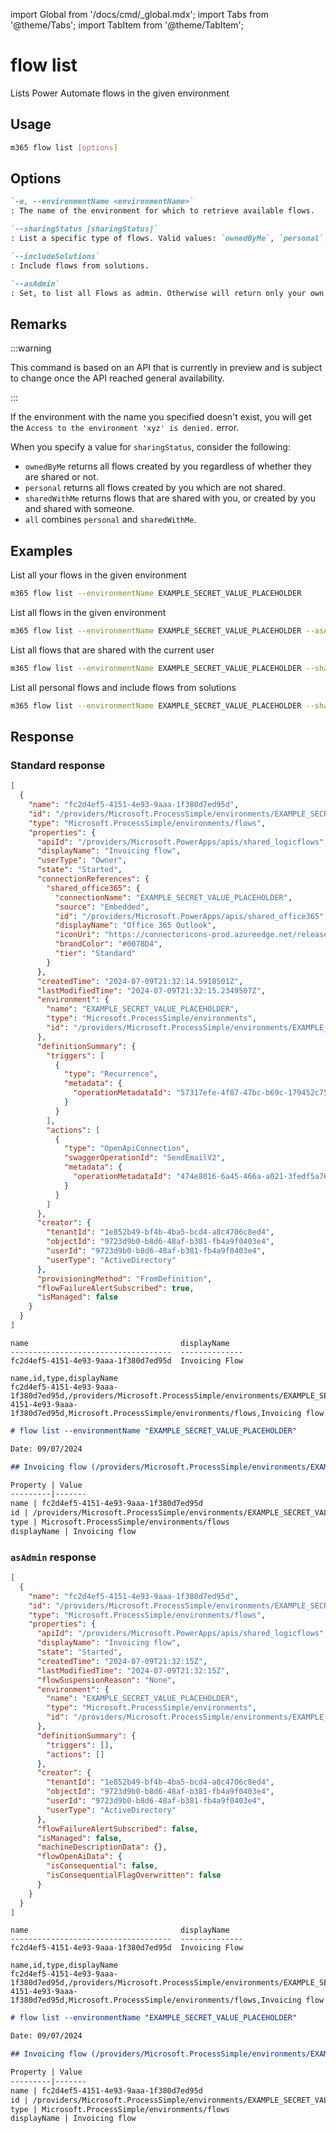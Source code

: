 <!-- DISCLAIMER: All secrets, passwords, and sensitive values in this document are examples only and not real credentials. -->
import Global from '/docs/cmd/_global.mdx';
import Tabs from '@theme/Tabs';
import TabItem from '@theme/TabItem';

# flow list

Lists Power Automate flows in the given environment

## Usage

```sh
m365 flow list [options]
```

## Options

```md definition-list
`-e, --environmentName <environmentName>`
: The name of the environment for which to retrieve available flows.

`--sharingStatus [sharingStatus]`
: List a specific type of flows. Valid values: `ownedByMe`, `personal`, `sharedWithMe`, `all`. Defaults to `ownedByMe`. Don't specify this option when using asAdmin.

`--includeSolutions`
: Include flows from solutions.

`--asAdmin`
: Set, to list all Flows as admin. Otherwise will return only your own flows.
```

<Global />

## Remarks

:::warning

This command is based on an API that is currently in preview and is subject to change once the API reached general availability.

:::

If the environment with the name you specified doesn't exist, you will get the `Access to the environment 'xyz' is denied.` error.

When you specify a value for `sharingStatus`, consider the following:

- `ownedByMe` returns all flows created by you regardless of whether they are shared or not.
- `personal` returns all flows created by you which are not shared.
- `sharedWithMe` returns flows that are shared with you, or created by you and shared with someone.
- `all` combines `personal` and `sharedWithMe`.

## Examples

List all your flows in the given environment

```sh
m365 flow list --environmentName EXAMPLE_SECRET_VALUE_PLACEHOLDER
```

List all flows in the given environment

```sh
m365 flow list --environmentName EXAMPLE_SECRET_VALUE_PLACEHOLDER --asAdmin
```

List all flows that are shared with the current user

```sh
m365 flow list --environmentName EXAMPLE_SECRET_VALUE_PLACEHOLDER --sharingStatus sharedWithMe
```

List all personal flows and include flows from solutions

```sh
m365 flow list --environmentName EXAMPLE_SECRET_VALUE_PLACEHOLDER --sharingStatus personal --includeSolutions
```

## Response

### Standard response

<Tabs>
  <TabItem value="JSON">

  ```json
  [
    {
      "name": "fc2d4ef5-4151-4e93-9aaa-1f380d7ed95d",
      "id": "/providers/Microsoft.ProcessSimple/environments/EXAMPLE_SECRET_VALUE_PLACEHOLDER/flows/fc2d4ef5-4151-4e93-9aaa-1f380d7ed95d",
      "type": "Microsoft.ProcessSimple/environments/flows",
      "properties": {
        "apiId": "/providers/Microsoft.PowerApps/apis/shared_logicflows",
        "displayName": "Invoicing flow",
        "userType": "Owner",
        "state": "Started",
        "connectionReferences": {
          "shared_office365": {
            "connectionName": "EXAMPLE_SECRET_VALUE_PLACEHOLDER",
            "source": "Embedded",
            "id": "/providers/Microsoft.PowerApps/apis/shared_office365",
            "displayName": "Office 365 Outlook",
            "iconUri": "https://connectoricons-prod.azureedge.net/releases/v1.0.1686/1.0.1686.3706/office365/icon.png",
            "brandColor": "#0078D4",
            "tier": "Standard"
          }
        },
        "createdTime": "2024-07-09T21:32:14.5918501Z",
        "lastModifiedTime": "2024-07-09T21:32:15.2349507Z",
        "environment": {
          "name": "EXAMPLE_SECRET_VALUE_PLACEHOLDER",
          "type": "Microsoft.ProcessSimple/environments",
          "id": "/providers/Microsoft.ProcessSimple/environments/EXAMPLE_SECRET_VALUE_PLACEHOLDER"
        },
        "definitionSummary": {
          "triggers": [
            {
              "type": "Recurrence",
              "metadata": {
                "operationMetadataId": "57317efe-4f87-47bc-b69c-179452c75f87"
              }
            }
          ],
          "actions": [
            {
              "type": "OpenApiConnection",
              "swaggerOperationId": "SendEmailV2",
              "metadata": {
                "operationMetadataId": "474e8016-6a45-466a-a021-3fedf5a766be"
              }
            }
          ]
        },
        "creator": {
          "tenantId": "1e852b49-bf4b-4ba5-bcd4-a8c4706c8ed4",
          "objectId": "9723d9b0-b8d6-48af-b381-fb4a9f0403e4",
          "userId": "9723d9b0-b8d6-48af-b381-fb4a9f0403e4",
          "userType": "ActiveDirectory"
        },
        "provisioningMethod": "FromDefinition",
        "flowFailureAlertSubscribed": true,
        "isManaged": false
      }
    }
  ]
  ```

  </TabItem>
  <TabItem value="Text">

  ```text
  name                                  displayName
  ------------------------------------  --------------
  fc2d4ef5-4151-4e93-9aaa-1f380d7ed95d  Invoicing Flow
  ```

  </TabItem>
  <TabItem value="CSV">

  ```csv
  name,id,type,displayName
  fc2d4ef5-4151-4e93-9aaa-1f380d7ed95d,/providers/Microsoft.ProcessSimple/environments/EXAMPLE_SECRET_VALUE_PLACEHOLDER/flows/fc2d4ef5-4151-4e93-9aaa-1f380d7ed95d,Microsoft.ProcessSimple/environments/flows,Invoicing flow
  ```

  </TabItem>
  <TabItem value="Markdown">

  ```md
  # flow list --environmentName "EXAMPLE_SECRET_VALUE_PLACEHOLDER"

  Date: 09/07/2024

  ## Invoicing flow (/providers/Microsoft.ProcessSimple/environments/EXAMPLE_SECRET_VALUE_PLACEHOLDER/flows/fc2d4ef5-4151-4e93-9aaa-1f380d7ed95d)

  Property | Value
  ---------|-------
  name | fc2d4ef5-4151-4e93-9aaa-1f380d7ed95d
  id | /providers/Microsoft.ProcessSimple/environments/EXAMPLE_SECRET_VALUE_PLACEHOLDER/flows/fc2d4ef5-4151-4e93-9aaa-1f380d7ed95d
  type | Microsoft.ProcessSimple/environments/flows
  displayName | Invoicing flow
  ```

  </TabItem>
</Tabs>

### `asAdmin` response

<Tabs>
  <TabItem value="JSON">

  ```json
  [
    {
      "name": "fc2d4ef5-4151-4e93-9aaa-1f380d7ed95d",
      "id": "/providers/Microsoft.ProcessSimple/environments/EXAMPLE_SECRET_VALUE_PLACEHOLDER/flows/fc2d4ef5-4151-4e93-9aaa-1f380d7ed95d",
      "type": "Microsoft.ProcessSimple/environments/flows",
      "properties": {
        "apiId": "/providers/Microsoft.PowerApps/apis/shared_logicflows",
        "displayName": "Invoicing flow",
        "state": "Started",
        "createdTime": "2024-07-09T21:32:15Z",
        "lastModifiedTime": "2024-07-09T21:32:15Z",
        "flowSuspensionReason": "None",
        "environment": {
          "name": "EXAMPLE_SECRET_VALUE_PLACEHOLDER",
          "type": "Microsoft.ProcessSimple/environments",
          "id": "/providers/Microsoft.ProcessSimple/environments/EXAMPLE_SECRET_VALUE_PLACEHOLDER"
        },
        "definitionSummary": {
          "triggers": [],
          "actions": []
        },
        "creator": {
          "tenantId": "1e852b49-bf4b-4ba5-bcd4-a8c4706c8ed4",
          "objectId": "9723d9b0-b8d6-48af-b381-fb4a9f0403e4",
          "userId": "9723d9b0-b8d6-48af-b381-fb4a9f0403e4",
          "userType": "ActiveDirectory"
        },
        "flowFailureAlertSubscribed": false,
        "isManaged": false,
        "machineDescriptionData": {},
        "flowOpenAiData": {
          "isConsequential": false,
          "isConsequentialFlagOverwritten": false
        }
      }
    }
  ]
  ```

  </TabItem>
  <TabItem value="Text">

  ```text
  name                                  displayName
  ------------------------------------  --------------
  fc2d4ef5-4151-4e93-9aaa-1f380d7ed95d  Invoicing Flow
  ```

  </TabItem>
  <TabItem value="CSV">

  ```csv
  name,id,type,displayName
  fc2d4ef5-4151-4e93-9aaa-1f380d7ed95d,/providers/Microsoft.ProcessSimple/environments/EXAMPLE_SECRET_VALUE_PLACEHOLDER/flows/fc2d4ef5-4151-4e93-9aaa-1f380d7ed95d,Microsoft.ProcessSimple/environments/flows,Invoicing flow
  ```

  </TabItem>
  <TabItem value="Markdown">

  ```md
  # flow list --environmentName "EXAMPLE_SECRET_VALUE_PLACEHOLDER"

  Date: 09/07/2024

  ## Invoicing flow (/providers/Microsoft.ProcessSimple/environments/EXAMPLE_SECRET_VALUE_PLACEHOLDER/flows/fc2d4ef5-4151-4e93-9aaa-1f380d7ed95d)

  Property | Value
  ---------|-------
  name | fc2d4ef5-4151-4e93-9aaa-1f380d7ed95d
  id | /providers/Microsoft.ProcessSimple/environments/EXAMPLE_SECRET_VALUE_PLACEHOLDER/flows/fc2d4ef5-4151-4e93-9aaa-1f380d7ed95d
  type | Microsoft.ProcessSimple/environments/flows
  displayName | Invoicing flow
  ```

  </TabItem>
</Tabs>
